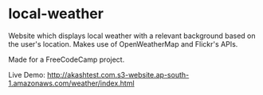 # local-weather
Website which displays local weather with a relevant background based on the user's location. Makes use of OpenWeatherMap and Flickr's APIs.

Made for a FreeCodeCamp project.

Live Demo: http://akashtest.com.s3-website.ap-south-1.amazonaws.com/weather/index.html
